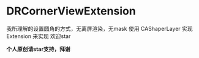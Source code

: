 # DRCornerViewExtension
我所理解的设置圆角的方式，无离屏渲染，无mask 使用 CAShaperLayer 实现
Extension 来实现 欢迎star  

**个人原创请star支持，拜谢**
